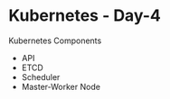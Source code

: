 # Kubernetes - Day-4

Kubernetes Components 
   - API  
   - ETCD  
   - Scheduler  
   - Master-Worker Node  